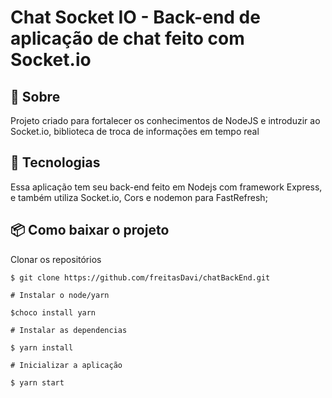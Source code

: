 # Chat Socket IO - Back-end de aplicação de chat feito com Socket.io


## 📖 Sobre 

  Projeto criado para fortalecer os conhecimentos de NodeJS e introduzir ao Socket.io, biblioteca de troca de informações em tempo real



## 🚀 Tecnologias

  Essa aplicação tem seu back-end feito em Nodejs com framework Express, e também utiliza Socket.io, Cors e nodemon para FastRefresh;
  
  
## 📦 Como baixar o projeto

   Clonar os repositórios
   
    $ git clone https://github.com/freitasDavi/chatBackEnd.git
   
    # Instalar o node/yarn 

    $choco install yarn

    # Instalar as dependencias
  
    $ yarn install
    
    # Inicializar a aplicação

    $ yarn start

